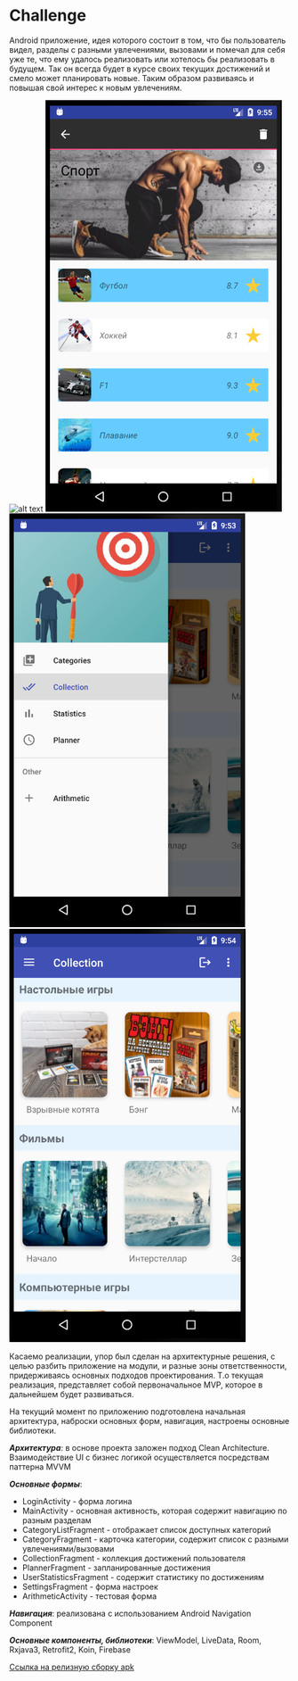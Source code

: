 # Challenge

Android приложение, идея которого состоит в том, что бы пользователь видел, разделы с разными увлечениями, вызовами и помечал для себя уже те, что ему удалось реализовать или хотелось бы реализовать в будущем. Так он всегда будет в курсе своих текущих достижений и смело может планировать новые. Таким образом развиваясь и повышая свой интерес к новым увлечениям.    

![alt text](https://github.com/AndreiProject/ChallengeMVVM/blob/stable/Challenge/app/screenshot/%D1%81ategories_form.png)
![alt text](https://github.com/AndreiProject/ChallengeMVVM/blob/stable/Challenge/app/screenshot/category_form.png)
![alt text](https://github.com/AndreiProject/ChallengeMVVM/blob/stable/Challenge/app/screenshot/navigation_form.png)
![alt text](https://github.com/AndreiProject/ChallengeMVVM/blob/stable/Challenge/app/screenshot/collection_form.png)

Касаемо реализации, упор был сделан на архитектурные решения, с целью разбить приложение на модули, и разные зоны ответственности, придерживаясь основных подходов проектирования. 
Т.о текущая реализация, представляет собой первоначальное MVP, которое в дальнейшем будет развиваться. 

На текущий момент по приложению подготовлена начальная архитектура, наброски основных форм, навигация, настроены основные библиотеки.  
  
  
___Архитектура___: в основе проекта заложен подход Clean Architecture. Взаимодействие UI с бизнес логикой осуществляется посредствам паттерна MVVM
   
   
___Основные формы___:
 * LoginActivity - форма логина
 * MainActivity - основная активность, которая содержит навигацию по разным разделам
 * CategoryListFragment - отображает список доступных категорий
 * CategoryFragment - карточка категории, содержит список с разными увлечениями/вызовами
 * CollectionFragment - коллекция достижений пользователя
 * PlannerFragment - запланированные достижения
 * UserStatisticsFragment - содержит статистику по достижениям
 * SettingsFragment - форма настроек 
 * ArithmeticActivity - тестовая форма
 
___Навигация___: реализована с использованием Android Navigation Component   
 
 
___Основные компоненты, библиотеки___: ViewModel, LiveData, Room, Rxjava3, Retrofit2, Koin, Firebase 
 
 
[Ссылка на релизную сборку apk](https://github.com/AndreiProject/ChallengeMVVM/tree/stable/Challenge/app/build/outputs/apk/release)